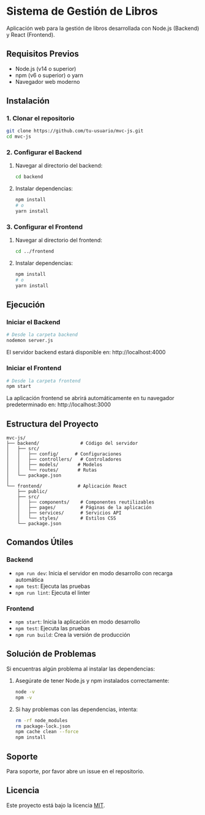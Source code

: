 # Sistema de Gestión de Libros

Aplicación web para la gestión de libros desarrollada con Node.js (Backend) y React (Frontend).

## Requisitos Previos

- Node.js (v14 o superior)
- npm (v6 o superior) o yarn
- Navegador web moderno

## Instalación

### 1. Clonar el repositorio

```bash
git clone https://github.com/tu-usuario/mvc-js.git
cd mvc-js
```

### 2. Configurar el Backend

1. Navegar al directorio del backend:
   ```bash
   cd backend
   ```

2. Instalar dependencias:
   ```bash
   npm install
   # o
   yarn install
   ```

### 3. Configurar el Frontend

1. Navegar al directorio del frontend:
   ```bash
   cd ../frontend
   ```

2. Instalar dependencias:
   ```bash
   npm install
   # o
   yarn install
   ```

## Ejecución

### Iniciar el Backend

```bash
# Desde la carpeta backend
nodemon server.js
```

El servidor backend estará disponible en: http://localhost:4000

### Iniciar el Frontend

```bash
# Desde la carpeta frontend
npm start
```

La aplicación frontend se abrirá automáticamente en tu navegador predeterminado en: http://localhost:3000

## Estructura del Proyecto

```
mvc-js/
├── backend/               # Código del servidor
│   ├── src/
│   │   ├── config/      # Configuraciones
│   │   ├── controllers/   # Controladores
│   │   ├── models/       # Modelos
│   │   └── routes/       # Rutas
│   └── package.json
│
└── frontend/             # Aplicación React
    ├── public/
    ├── src/
    │   ├── components/    # Componentes reutilizables
    │   ├── pages/         # Páginas de la aplicación
    │   ├── services/      # Servicios API
    │   └── styles/        # Estilos CSS
    └── package.json
```

## Comandos Útiles

### Backend

- `npm run dev`: Inicia el servidor en modo desarrollo con recarga automática
- `npm test`: Ejecuta las pruebas
- `npm run lint`: Ejecuta el linter

### Frontend

- `npm start`: Inicia la aplicación en modo desarrollo
- `npm test`: Ejecuta las pruebas
- `npm run build`: Crea la versión de producción

## Solución de Problemas

Si encuentras algún problema al instalar las dependencias:

1. Asegúrate de tener Node.js y npm instalados correctamente:
   ```bash
   node -v
   npm -v
   ```

2. Si hay problemas con las dependencias, intenta:
   ```bash
   rm -rf node_modules
   rm package-lock.json
   npm cache clean --force
   npm install
   ```

## Soporte

Para soporte, por favor abre un issue en el repositorio.

## Licencia

Este proyecto está bajo la licencia [MIT](LICENSE).